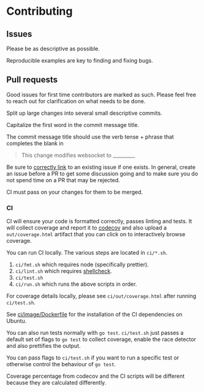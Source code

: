 # Contributing

## Issues

Please be as descriptive as possible.

Reproducible examples are key to finding and fixing bugs.

## Pull requests

Good issues for first time contributors are marked as such. Please feel free to
reach out for clarification on what needs to be done.

Split up large changes into several small descriptive commits.

Capitalize the first word in the commit message title.

The commit message title should use the verb tense + phrase that completes the blank in

> This change modifies websocket to \_\_\_\_\_\_\_\_\_

Be sure to [correctly link](https://help.github.com/en/articles/closing-issues-using-keywords)
to an existing issue if one exists. In general, create an issue before a PR to get some
discussion going and to make sure you do not spend time on a PR that may be rejected.

CI must pass on your changes for them to be merged.

### CI

CI will ensure your code is formatted correctly, passes linting and tests.
It will collect coverage and report it to [codecov](https://codecov.io/gh/nhooyr/websocket)
and also upload a `out/coverage.html` artifact that you can click on to interactively
browse coverage.

You can run CI locally. The various steps are located in `ci/*.sh`.

1. `ci/fmt.sh` which requires node (specifically prettier).
1. `ci/lint.sh` which requires [shellcheck](https://github.com/koalaman/shellcheck#installing).
1. `ci/test.sh`
1. `ci/run.sh` which runs the above scripts in order.

For coverage details locally, please see `ci/out/coverage.html` after running `ci/test.sh`.

See [ci/image/Dockerfile](ci/image/Dockerfile) for the installation of the CI dependencies on Ubuntu.

You can also run tests normally with `go test`. `ci/test.sh` just passes a default set of flags to
`go test` to collect coverage, enable the race detector and also prettifies the output.

You can pass flags to `ci/test.sh` if you want to run a specific test or otherwise
control the behaviour of `go test`.

Coverage percentage from codecov and the CI scripts will be different because they are calculated differently.

